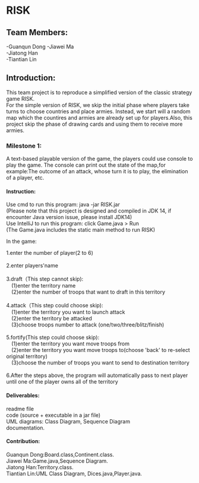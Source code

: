 # RISK

## Team Members:
-Guanqun Dong
-Jiawei Ma  
-Jiatong Han  
-Tiantian Lin  

## Introduction:
This team project is to reproduce a simplified version of the classic strategy game RISK.    
For the simple version of RISK, we skip the initial phase where players take turns to choose countries and place armies. Instead, we start will a random map which the countires and armies are already set up for players.Also, this project skip the phase of drawing cards and using them to receive more armies.  

### Milestone 1:  
A text-based playable version of the game, the players could use console to play the game. The console can print out the state of the map,for example:The outcome of an attack, whose turn it is to play, the elimination of a player, etc.     

#### Instruction:    
Use cmd  to run this program: java -jar RISK.jar      
(Please note that this project is designed and compiled in JDK 14, if encounter Java version issue, please install JDK14)    
Use IntelliJ to run this program: click Game.java > Run    
(The Game.java includes the static main method to run RISK)    
  
In the game:   

1.enter the number of player(2 to 6)<br>     
2.enter players'name<br>      
3.draft（This step cannot skip):      
&emsp;(1)enter the territory name             
&emsp;(2)enter the number of troops that want to draft in this territory<br>                
4.attack（This step could choose skip):        
&emsp;(1)enter the territory you want to launch attack          
&emsp;(2)enter the territory be attacked           
&emsp;(3)choose troops number to attack (one/two/three/blitz/finish)<br>    
5.fortify(This step could choose skip):              
&emsp;(1)enter the territory you want move troops from         
&emsp;(2)enter the territory you want move troops to(choose 'back' to re-select original territory)          
&emsp;(3)choose the number of troops you want to send to destination territory<br>    
6.After the steps above, the program will automatically pass to next player until one of the player owns all of the territory<br>  

#### Deliverables:   
readme file         
code (source + executable in a jar file)       
UML diagrams: Class Diagram, Sequence Diagram           
documentation.     

#### Contribution:          
Guanqun Dong:Board.class,Continent.class.        
Jiawei Ma:Game.java,Sequence Diagram.           
Jiatong Han:Territory.class.      
Tiantian Lin:UML Class Diagram, Dices.java,Player.java.       






